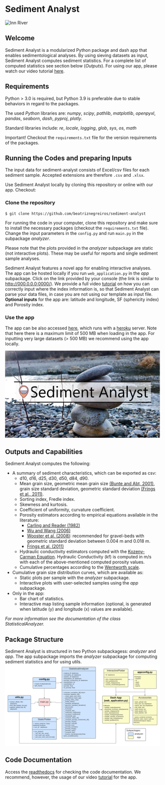 # Sediment Analyst
![Inn River](https://github.com/federicascolari8/PythonProject_Other/raw/main/assets/river_inn.png "Sample Location")

## Welcome

Sediment Analyst is a modularized Python package and dash app that enables sedimentological analyses. By using sieving datasets as input, Sediment Analyst computes sediment statistics. For a complete list of computed statistics see section below (*Outputs*). For using our app, please watch our video tutorial [here](https://youtu.be/zXfN9-M12i0).


## Requirements

Python > 3.0 is required, but Python 3.9 is preferable due to stable behaviors in regard to the packages.

The used *Python* libraries are: *numpy*, *scipy*, *pathlib*, *matplotlib*, *openpyxl*, *pandas*, *seaborn*, *dash*, *pyproj*, *plotly*.

Standard libraries include: *re*, *locale*, *logging*, *glob*, *sys*, *os*, *math*

Important! Checkout the ```requirements.txt``` file for the version requirements of the packages.



## Running the Codes and preparing Inputs

The input data for sediment-analyst consists of Excel/csv files for each sediment sample. Accepted extensions are therefore ```.csv``` and ```.xlsx```. 

Use Sediment Analyst locally by cloning this repository or online with our app. Checkout:

### Clone the repository

    $ git clone https://github.com/beatriznegreiros/sediment-analyst

For running the code in your computer, clone this repository and make sure to install the necessary packages (checkout the ```requirements.txt``` file). Change the input parameters in the ```config.py``` and run ```main.py``` in the subpackage *analyzer*. 

Please note that the plots provided in the *analyzer* subpackage are static (not interactive plots). These may be useful for reports and single sediment sample analyses. 


Sediment Analyst features a novel app for enabling interactive analyses. The app can be hosted locally if you run  ```web_application.py``` in the *app* subpackage. 
Click on the link provided by your console (the link is similar to http://000.0.0.0:0000/). We provide a full video [tutorial](https://youtu.be/zXfN9-M12i0) on how 
you can correctly input where the index information is, so that Sediment Analyst can parse your data files, in case you are not using our template as input file. **Optional inputs** for the app are: latitude and longitude, SF (sphericity index) and Porosity index.

### Use the app

The app can be also accessed [here](https://sedimentanalyst.herokuapp.com), which runs with a [heroku](https://www.heroku.com/) server. Note that here there is a maximum limit of 500 MB when loading in the app. For inputting very large datasets (> 500 MB) we recommend using the app locally. 

[![Image](assets/intro_w_image.jpg)](https://sedimentanalyst.herokuapp.com/)


## Outputs and Capabilities

Sediment Analyst computes the following:
* A summary of sediment characteristics, which can be exported as csv:
    * d10, d16, d25, d30, d50, d84, d90.
    * Mean grain size, geometric mean grain size [(Bunte and Abt, 2001)](https://onlinelibrary.wiley.com/doi/abs/10.1111/j.1752-1688.2001.tb05528.x), grain size standard deviation, geometric standard deviation [(Frings et al., 2011)](https://agupubs.onlinelibrary.wiley.com/doi/full/10.1029/2010WR009690).
    * Sorting index, Fredle index.
    * Skewness and kurtosis.
    * Coefficient of uniformity, curvature coefficient.
    * Porosity estimators according to empirical equations available in the literature:
        * [Carling and Reader (1982)](https://onlinelibrary.wiley.com/doi/abs/10.1002/esp.3290070407)
        * [Wu and Wang (2006)](https://ascelibrary.org/doi/full/10.1061/%28ASCE%290733-9429%282006%29132%3A8%28858%29)
        * [Wooster et al. (2008)](https://agupubs.onlinelibrary.wiley.com/doi/full/10.1029/2006WR005815): recommended for gravel-beds with geometric standard deviation between 0.004 m and 0.018 m.
        * [Frings et al. (2011)](https://agupubs.onlinelibrary.wiley.com/doi/full/10.1029/2010WR009690)
    * Hydraulic conductivity estimators computed with the [Kozeny-Carman Equation](https://link.springer.com/content/pdf/10.1007%2F978-3-642-40872-4_1995-1.pdf). Hydraulic Conductivity (kf) is computed in m/s with each of the above-mentioned computed porosity values.
    * Cumulative percentages according to the [Wentworth scale](https://www.planetary.org/space-images/wentworth-1922-grain-size).
 * Cumulative grain size distribution curves, which are available as:
    * Static plots per sample with the *analyzer* subpackage.
    * Interactive plots with user-selected samples using the *app* subpackage.
 * Only in the app:
    * Bar chart of statistics.
    * Interactive map listing sample information (optional, is generated when latitude (y) and longitude (x) values are available).
 
 *For more information see the documentation of the class StatisticalAnalyzer.*


## Package Structure
Sediment Analyst is structured in two Python subpackagess: *analyzer* and *app*. The app subpackage imports the *analyzer* subpackage for computing sediment statistics and for using utils.
![Code UML](https://raw.githubusercontent.com/beatriznegreiros/sediment-analyst/master/assets/code_uml_sediment_analyst.png "Code UML")


## Code Documentation

Access the [readthedocs](https://sedimentanalyst-sediment-analyst.readthedocs-hosted.com/en/latest/#) for checking the code documentation. We recommend, however, the usage of our video [tutorial](https://youtu.be/zXfN9-M12i0) for the app.




